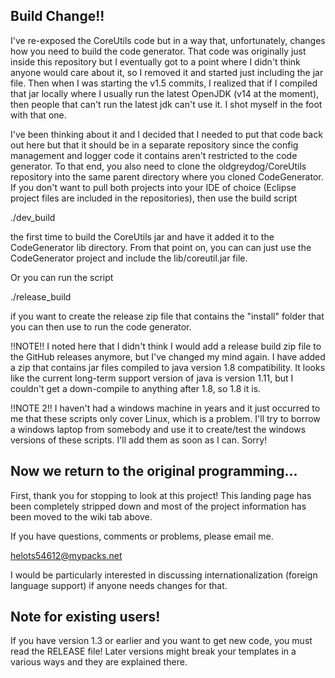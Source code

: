 ## Build Change!!

I've re-exposed the CoreUtils code but in a way that, unfortunately, changes how you need to build the code generator.  That code was originally just inside this repository but I eventually got to a point where I didn't think anyone would care about it, so I removed it and started just including the jar file.  Then when I was starting the v1.5 commits, I realized that if I compiled that jar locally where I usually run the latest OpenJDK (v14 at the moment), then people that can't run the latest jdk can't use it.  I shot myself in the foot with that one.

I've been thinking about it and I decided that I needed to put that code back out here but that it should be in a separate repository since the config management and logger code it contains aren't restricted to the code generator.  To that end, you also need to clone the oldgreydog/CoreUtils repository into the same parent directory where you cloned CodeGenerator. If you don't want to pull both projects into your IDE of choice (Eclipse project files are included in the repositories), then use the build script

./dev_build

the first time to build the CoreUtils jar and have it added it to the CodeGenerator lib directory.  From that point on, you can can just use the CodeGenerator project and include the lib/coreutil.jar file.

Or you can run the script

./release_build 

if you want to create the release zip file that contains the "install" folder that you can then use to run the code generator.

!!NOTE!! I noted here that I didn't think I would add a release build zip file to the GitHub releases anymore, but I've changed my mind again.  I have added a zip that contains jar files compiled to java version 1.8 compatibility.  It looks like the current long-term support version of java is version 1.11, but I couldn't get a down-compile to anything after 1.8, so 1.8 it is.

!!NOTE 2!!  I haven't had a windows machine in years and it just occurred to me that these scripts only cover Linux, which is a problem.  I'll try to borrow a windows laptop from somebody and use it to create/test the windows versions of these scripts.  I'll add them as soon as I can.  Sorry!


## Now we return to the original programming...

First, thank you for stopping to look at this project!  This landing page has been completely stripped down and most of the project information has been moved to the wiki tab above.

If you have questions, comments or problems, please email me.

helots54612@mypacks.net

I would be particularly interested in discussing internationalization (foreign language support) if anyone needs changes for that.


## Note for existing users!

If you have version 1.3 or earlier and you want to get new code, you must read the RELEASE file!  Later versions might break your templates in a various ways and they are explained there.


